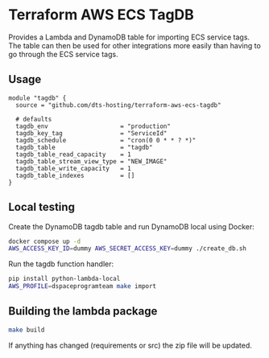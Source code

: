 # Terraform AWS ECS TagDB

Provides a Lambda and DynamoDB table for importing ECS service tags. The
table can then be used for other integrations more easily than having to
go through the ECS service tags.

## Usage

```hcl
module "tagdb" {
  source = "github.com/dts-hosting/terraform-aws-ecs-tagdb"

  # defaults
  tagdb_env                    = "production"
  tagdb_key_tag                = "ServiceId"
  tagdb_schedule               = "cron(0 0 * * ? *)"
  tagdb_table                  = "tagdb"
  tagdb_table_read_capacity    = 1
  tagdb_table_stream_view_type = "NEW_IMAGE"
  tagdb_table_write_capacity   = 1
  tagdb_table_indexes          = []
}
```

## Local testing

Create the DynamoDB tagdb table and run DynamoDB local using Docker:

```bash
docker compose up -d
AWS_ACCESS_KEY_ID=dummy AWS_SECRET_ACCESS_KEY=dummy ./create_db.sh
```

Run the tagdb function handler:

```bash
pip install python-lambda-local
AWS_PROFILE=dspaceprogramteam make import
```

## Building the lambda package

```bash
make build
```

If anything has changed (requirements or src) the zip file will be updated.
